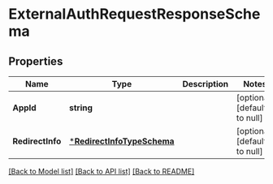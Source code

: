 # ExternalAuthRequestResponseSchema

## Properties
Name | Type | Description | Notes
------------ | ------------- | ------------- | -------------
**AppId** | **string** |  | [optional] [default to null]
**RedirectInfo** | [***RedirectInfoTypeSchema**](RedirectInfoTypeSchema.md) |  | [optional] [default to null]

[[Back to Model list]](../README.md#documentation-for-models) [[Back to API list]](../README.md#documentation-for-api-endpoints) [[Back to README]](../README.md)


